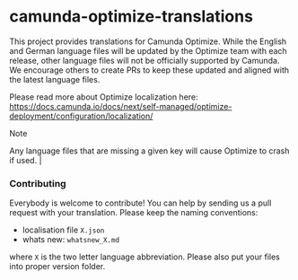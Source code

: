 # camunda-optimize-translations

This project provides translations for Camunda Optimize. While the English and German language files will be updated by the Optimize team with each release, other language files will not be officially supported by Camunda. We encourage others to create PRs to keep these updated and aligned with the latest language files.

Please read more about Optimize localization here: https://docs.camunda.io/docs/next/self-managed/optimize-deployment/configuration/localization/

> [!NOTE]
> Any language files that are missing a given key will cause Optimize to crash if used. |

### Contributing

Everybody is welcome to contribute! You can help by sending us a pull request with your translation.
Please keep the naming conventions:

- localisation file `X.json`
- whats new: `whatsnew_X.md`

where `X` is the two letter language abbreviation.
Please also put your files into proper version folder.
